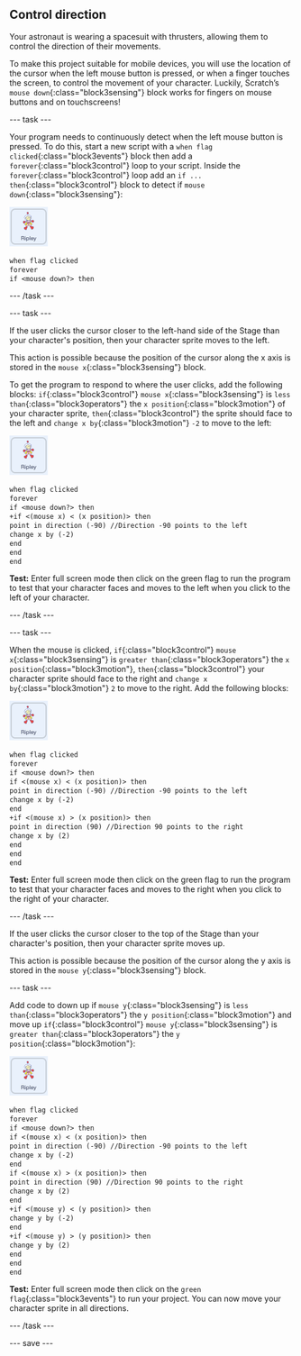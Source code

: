## Control direction

Your astronaut is wearing a spacesuit with thrusters, allowing them to control the direction of their movements.

To make this project suitable for mobile devices, you will use the location of the cursor when the left mouse button is pressed, or when a finger touches the screen, to control the movement of your character. Luckily, Scratch’s `mouse down`{:class="block3sensing"} block works for fingers on mouse buttons and on touchscreens!

--- task ---

Your program needs to continuously detect when the left mouse button is pressed. To do this, start a new script with a `when flag clicked`{:class="block3events"} block then add a `forever`{:class="block3control"} loop to your script. Inside the `forever`{:class="block3control"} loop add an `if ... then`{:class="block3control"} block to detect if `mouse down`{:class="block3sensing"}:

![The Ripley sprite icon.](images/ripley-sprite-icon.png)

```blocks3
when flag clicked
forever
if <mouse down?> then
```

--- /task ---

--- task ---

If the user clicks the cursor closer to the left-hand side of the Stage than your character's position, then your character sprite moves to the left.

This action is possible because the position of the cursor along the x axis is stored in the `mouse x`{:class="block3sensing"} block.

To get the program to respond to where the user clicks, add the following blocks: `if`{:class="block3control"} `mouse x`{:class="block3sensing"} is `less than`{:class="block3operators"} the `x position`{:class="block3motion"} of your character sprite, `then`{:class="block3control"} the sprite should face to the left and `change x by`{:class="block3motion"} `-2` to move to the left:

![The Ripley sprite icon.](images/ripley-sprite-icon.png)

```blocks3
when flag clicked
forever
if <mouse down?> then
+if <(mouse x) < (x position)> then
point in direction (-90) //Direction -90 points to the left
change x by (-2)
end
end
end
```

**Test:** Enter full screen mode then click on the green flag to run the program to test that your character faces and moves to the left when you click to the left of your character.

--- /task ---

--- task ---

When the mouse is clicked, `if`{:class="block3control"} `mouse x`{:class="block3sensing"} is `greater than`{:class="block3operators"} the `x position`{:class="block3motion"}, `then`{:class="block3control"} your character sprite should face to the right and `change x by`{:class="block3motion"} `2` to move to the right. Add the following blocks:

![The Ripley sprite icon.](images/ripley-sprite-icon.png)

```blocks3
when flag clicked
forever
if <mouse down?> then
if <(mouse x) < (x position)> then
point in direction (-90) //Direction -90 points to the left
change x by (-2)
end
+if <(mouse x) > (x position)> then
point in direction (90) //Direction 90 points to the right
change x by (2)
end
end
end
```

**Test:** Enter full screen mode then click on the green flag to run the program to test that your character faces and moves to the right when you click to the right of your character.

--- /task ---

If the user clicks the cursor closer to the top of the Stage than your character's position, then your character sprite moves up.

This action is possible because the position of the cursor along the y axis is stored in the `mouse y`{:class="block3sensing"} block.

--- task ---

Add code to down up if `mouse y`{:class="block3sensing"} is `less than`{:class="block3operators"} the `y position`{:class="block3motion"} and move up `if`{:class="block3control"} `mouse y`{:class="block3sensing"} is `greater than`{:class="block3operators"} the `y position`{:class="block3motion"}:

![The Ripley sprite icon.](images/ripley-sprite-icon.png)

```blocks3
when flag clicked
forever
if <mouse down?> then
if <(mouse x) < (x position)> then
point in direction (-90) //Direction -90 points to the left
change x by (-2)
end
if <(mouse x) > (x position)> then
point in direction (90) //Direction 90 points to the right
change x by (2)
end
+if <(mouse y) < (y position)> then
change y by (-2)
end
+if <(mouse y) > (y position)> then
change y by (2)
end
end
end
```

**Test:** Enter full screen mode then click on the `green flag`{:class="block3events"} to run your project. You can now move your character sprite in all directions.

--- /task ---

--- save ---
